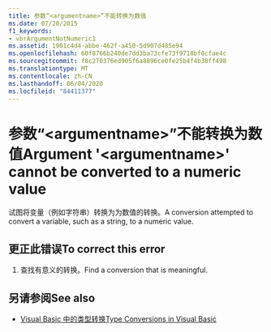 ```yaml
---
title: 参数“<argumentname>”不能转换为数值
ms.date: 07/20/2015
f1_keywords:
- vbrArgumentNotNumeric1
ms.assetid: 1901c4d4-abbe-462f-a450-5d907d485e94
ms.openlocfilehash: 60f8766b240de7dd3ba73cfe73f9718bf0cfae4c
ms.sourcegitcommit: f8c270376ed905f6a8896ce0fe25b4f4b38ff498
ms.translationtype: MT
ms.contentlocale: zh-CN
ms.lasthandoff: 06/04/2020
ms.locfileid: "84411377"
---
```

# <a name="argument-argumentname-cannot-be-converted-to-a-numeric-value"></a><span data-ttu-id="2f6f8-102">参数“\<argumentname>”不能转换为数值</span><span class="sxs-lookup"><span data-stu-id="2f6f8-102">Argument '\<argumentname>' cannot be converted to a numeric value</span></span>
<span data-ttu-id="2f6f8-103">试图将变量（例如字符串）转换为为数值的转换。</span><span class="sxs-lookup"><span data-stu-id="2f6f8-103">A conversion attempted to convert a variable, such as a string, to a numeric value.</span></span>  
  
## <a name="to-correct-this-error"></a><span data-ttu-id="2f6f8-104">更正此错误</span><span class="sxs-lookup"><span data-stu-id="2f6f8-104">To correct this error</span></span>  
  
1. <span data-ttu-id="2f6f8-105">查找有意义的转换。</span><span class="sxs-lookup"><span data-stu-id="2f6f8-105">Find a conversion that is meaningful.</span></span>  
  
## <a name="see-also"></a><span data-ttu-id="2f6f8-106">另请参阅</span><span class="sxs-lookup"><span data-stu-id="2f6f8-106">See also</span></span>

- [<span data-ttu-id="2f6f8-107">Visual Basic 中的类型转换</span><span class="sxs-lookup"><span data-stu-id="2f6f8-107">Type Conversions in Visual Basic</span></span>](../programming-guide/language-features/data-types/type-conversions.md)
